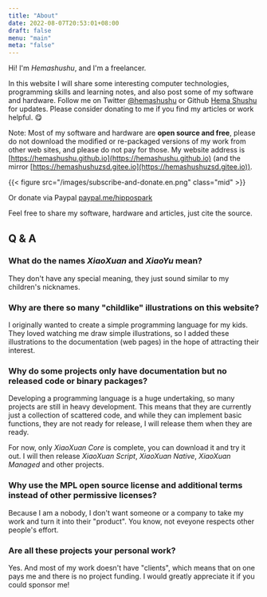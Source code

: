 ```yaml
---
title: "About"
date: 2022-08-07T20:53:01+08:00
draft: false
menu: "main"
meta: "false"
---
```


Hi! I'm _Hemashushu_, and I'm a freelancer.

In this website I will share some interesting computer technologies, programming skills and learning notes, and also post some of my software and hardware. Follow me on Twitter [@hemashushu](https://twitter.com/hemashushu) or Github [Hema Shushu](https://github.com/hemashushu) for updates. Please consider donating to me if you find my articles or work helpful. 😋

Note: Most of my software and hardware are **open source and free**, please do not download the modified or re-packaged versions of my work from other web sites, and please do not pay for those. My website address is [https://hemashushu.github.io](https://hemashushu.github.io) (and the mirror [https://hemashushuzsd.gitee.io](https://hemashushuzsd.gitee.io)).

{{< figure src="/images/subscribe-and-donate.en.png" class="mid" >}}

Or donate via Paypal [paypal.me/hippospark](https://paypal.me/hippospark)

Feel free to share my software, hardware and articles, just cite the source.

## Q & A

### What do the names _XiaoXuan_ and _XiaoYu_ mean?

They don't have any special meaning, they just sound similar to my children's nicknames.

### Why are there so many "childlike" illustrations on this website?

I originally wanted to create a simple programming language for my kids. They
loved watching me draw simple illustrations, so I added these illustrations to the documentation (web pages) in the hope of attracting their interest.

### Why do some projects only have documentation but no released code or binary packages?

Developing a programming language is a huge undertaking, so many projects are still in heavy development. This means that they are currently just a collection of scattered code, and while they can implement basic functions, they are not ready for release, I will release them when they are ready.

For now, only _XiaoXuan Core_ is complete, you can download it and try it out. I will then release _XiaoXuan Script_, _XiaoXuan Native_, _XiaoXuan Managed_ and other projects.

### Why use the MPL open source license and additional terms instead of other permissive licenses?

Because I am a nobody, I don't want someone or a company to take my work and turn it into their "product". You know, not eveyone respects other people's effort.

### Are all these projects your personal work?

Yes. And most of my work doesn't have "clients", which means that on one pays me and there is no project funding. I would greatly appreciate it if you could sponsor me!